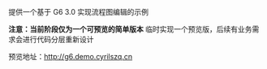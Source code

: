 提供一个基于 G6 3.0 实现流程图编辑的示例

**注意：当前阶段仅为一个可预览的简单版本**
临时实现一个预览版，后续有业务需求会进行代码分层重新设计

预览地址：http://g6.demo.cyrilszq.cn